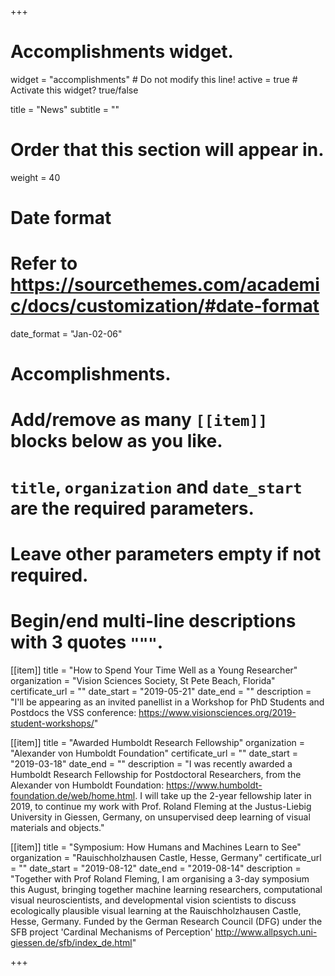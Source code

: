 +++
# Accomplishments widget.
widget = "accomplishments"  # Do not modify this line!
active = true  # Activate this widget? true/false

title = "News"
subtitle = ""

# Order that this section will appear in.
weight = 40

# Date format
#   Refer to https://sourcethemes.com/academic/docs/customization/#date-format
date_format = "Jan-02-06"

# Accomplishments.
#   Add/remove as many `[[item]]` blocks below as you like.
#   `title`, `organization` and `date_start` are the required parameters.
#   Leave other parameters empty if not required.
#   Begin/end multi-line descriptions with 3 quotes `"""`.

[[item]]
  title = "How to Spend Your Time Well as a Young Researcher"
  organization = "Vision Sciences Society, St Pete Beach, Florida"
  certificate_url = ""
  date_start = "2019-05-21"
  date_end = ""
  description = "I'll be appearing as an invited panellist in a Workshop for PhD Students and Postdocs the VSS conference: https://www.visionsciences.org/2019-student-workshops/"
  
[[item]]
  title = "Awarded Humboldt Research Fellowship"
  organization = "Alexander von Humboldt Foundation"
  certificate_url = ""
  date_start = "2019-03-18"
  date_end = ""
  description = "I was recently awarded a Humboldt Research Fellowship for Postdoctoral Researchers, from the Alexander von Humboldt Foundation: https://www.humboldt-foundation.de/web/home.html. I will take up the 2-year fellowship later in 2019, to continue my work with Prof. Roland Fleming at the Justus-Liebig University in Giessen, Germany, on unsupervised deep learning of visual materials and objects."
  
[[item]]
  title = "Symposium: How Humans and Machines Learn to See"
  organization = "Rauischholzhausen Castle, Hesse, Germany"
  certificate_url = ""
  date_start = "2019-08-12"
  date_end = "2019-08-14"
  description = "Together with Prof Roland Fleming, I am organising a 3-day symposium this August, bringing together machine learning researchers, computational visual neuroscientists, and developmental vision scientists to discuss ecologically plausible visual learning at the Rauischholzhausen Castle, Hesse, Germany. Funded by the German Research Council (DFG) under the SFB project 'Cardinal Mechanisms of Perception' http://www.allpsych.uni-giessen.de/sfb/index_de.html"

+++
